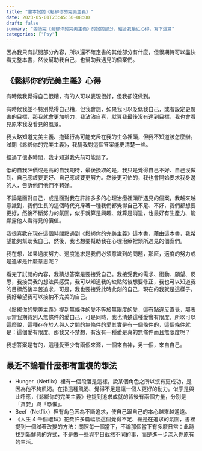 ```yaml
---
title: "書本試閱《鬆綁你的完美主義》"
date: 2023-05-01T23:45:50+08:00
draft: false
summary: "閱讀完《鬆綁你的完美主義》的試閱部分，結合我最近心得，寫下這篇"
categories: ["Psy"]
---
```


因為我只有試閱部分內容，所以還不確定書的其他部分有什麼，但很期待可以盡快看完整本書，然後幫助我自己，也幫助我遇見的個案們。

## 《鬆綁你的完美主義》心得

有時候我覺得自己很糟，有的人可以表現很好，但我卻沒做到。

有時候我並不特別覺得自己糟，但我會想，如果我可以貶低我自己，或者設定更厲害的目標，那我就會更加努力，我沾沾自喜，就算我最後沒有達到目標，我也會看見原本我沒看見的風景。

我大略知道完美主義、拖延行為可能充斥在我的生命裡頭，但我不知道該怎麼辦。試閱《鬆綁你的完美主義》，我猜我對這個答案能更清楚一些。

經過了很多時間，我才知道我先前可能錯了。

低的自我評價或是高的自我期待，最後換取的是，我只是覺得自己不好、自己沒做到、自己應該要更好、自己應該要更努力。然後更可怕的，我也會開始要求我身邊的人，告訴他們他們不夠好。

不論是面對自己，或是面對我在許許多多的心理治療裡頭所遇見的個案，我越來越意識到，我們生長的這個時代充斥著一種我們都覺得自己不足、不好，我們都想要更好，然後不斷努力的氛圍，似乎就算是興趣、就算是消遣，也最好有生產力、能顯露他人看得見的價值。

我很喜歡在現在這個時間點遇到《鬆綁你的完美主義》這本書，藉由這本書，我希望能夠幫助我自己，然後，我也想要幫助我在心理治療裡頭所遇見的個案們。

我在想，如果過度努力、過度追求是我們必須意識到的問題，那麽，適度的努力或是追求是什麼意思呢？

看完了試閱的內容，我猜想答案是要接受自己。我接受我的需求、衝動、願望、反思，我接受我的想法與感受，我可以知道我的缺點然後想要修正，我也可以知道我的目標然後辛苦追求，可是，我也要接受此時此刻的自己，現在的我就是這樣子。我好希望我可以接納不完美的自己。

《鬆綁你的完美主義》提到無條件的愛不等於無限度的愛，這有點違反直覺，那表示當我期待別人無條件的愛自己，可是同時，我也清楚這種愛會有限度，所以可以這麼說，這種存在於人與人之間的無條件的愛其實是有一個條件的，這個條件就是：這個愛有限度。那我又不禁想，有沒有一種愛是真的無條件而且無限度呢？

我想答案是有的，這種愛至少有兩個來源，一個來自神，另一個，來自自己。

## 最近不論看什麼都有重複的想法

- Hunger（Netflix）裡有一個段落是這樣，說某個角色之所以沒有更成功，是因為他不夠飢渴。在指這種飢渴、覺得不足是讓一個人更好的動力。似乎是與此呼應，《鬆綁你的完美主義》也提到追求成就的背後有兩個力量，分別是「貪婪」與「恐懼」。
- Beef（Netflix）裡有角色因為不斷追求，使自己跟自己的本心越來越遙遠。
- 《人生 4 千個禮拜》花費許多篇幅談這個覺得不足、總是在追求的氛圍，書裡提到一個試著改變的方法：關照每一個當下，不論那個當下有多麼日常：此時找到新鮮感的方式，不是做一些與平日截然不同的事，而是進一步深入你原有的生活。
